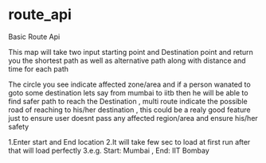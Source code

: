 # route_api
Basic Route Api

This map will take two input starting point and Destination point and return you the shortest path as well as alternative path along with distance and time for each path

The circle you see indicate affected zone/area  and if a person wanated to goto some destination lets say from mumbai to iitb then he will be able to find safer path to reach the Destination , multi route indicate the possible road of reaching to his/her destination , this could be a realy good feature just to ensure user doesnt pass any affected region/area and ensure his/her safety

1.Enter start and End location 
2.It will take few sec to load at first run after that will load perfectly
3.e.g. Start: Mumbai , End: IIT Bombay